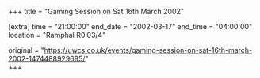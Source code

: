 +++
title = "Gaming Session on Sat 16th March 2002"

[extra]
time = "21:00:00"
end_date = "2002-03-17"
end_time = "04:00:00"
location = "Ramphal R0.03/4"

original = "https://uwcs.co.uk/events/gaming-session-on-sat-16th-march-2002-1474488929695/"    
+++



